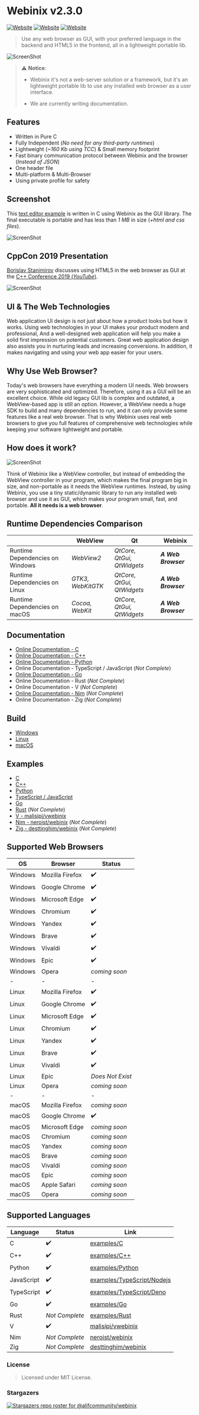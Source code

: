 # Webinix v2.3.0

[![Website](https://img.shields.io/circleci/project/github/badges/shields/master?style=for-the-badge)](https://github.com/alifcommunity/webinix) [![Website](https://img.shields.io/github/issues/alifcommunity/webinix.svg?branch=master&style=for-the-badge&url=https://google.com)](https://github.com/alifcommunity/webinix/issues) [![Website](https://img.shields.io/website?label=webinix.me&style=for-the-badge&url=https://google.com)](https://webinix.me/)

> Use any web browser as GUI, with your preferred language in the backend and HTML5 in the frontend, all in a lightweight portable lib.

![ScreenShot](screenshot.png)

> :warning: **Notice**:
> 
> * Webinix it's not a web-server solution or a framework, but it's an lightweight portable lib to use any installed web browser as a user interface.
> 
> * We are currently writing documentation.

## Features

- Written in Pure C
- Fully Independent (*No need for any third-party runtimes*)
- Lightweight (*~160 Kb using TCC*) & Small memory footprint
- Fast binary communication protocol between Webinix and the browser (*Instead of JSON*)
- One header file
- Multi-platform & Multi-Browser
- Using private profile for safety

## Screenshot

This [text editor example](https://github.com/alifcommunity/webinix/tree/main/examples/C/text-editor) is written in C using Webinix as the GUI library. The final executable is portable and has less than _1 MB_ in size (_+html and css files_).

![ScreenShot](webinix_c_example.png)

## CppCon 2019 Presentation

[Borislav Stanimirov](https://ibob.bg/) discusses using HTML5 in the web browser as GUI at the [C++ Conference 2019 (*YouTube*)](https://www.youtube.com/watch?v=bbbcZd4cuxg).

<!-- <div align="center">
  <a href="https://www.youtube.com/watch?v=bbbcZd4cuxg"><img src="https://img.youtube.com/vi/bbbcZd4cuxg/0.jpg" alt="Embrace Modern Technology: Using HTML 5 for GUI in C++ - Borislav Stanimirov - CppCon 2019"></a>
</div> -->

![ScreenShot](cppcon_2019.png)

## UI & The Web Technologies

Web application UI design is not just about how a product looks but how it works. Using web technologies in your UI makes your product modern and professional, And a well-designed web application will help you make a solid first impression on potential customers. Great web application design also assists you in nurturing leads and increasing conversions. In addition, it makes navigating and using your web app easier for your users.

## Why Use Web Browser?

Today's web browsers have everything a modern UI needs. Web browsers are very sophisticated and optimized. Therefore, using it as a GUI will be an excellent choice. While old legacy GUI lib is complex and outdated, a WebView-based app is still an option. However, a WebView needs a huge SDK to build and many dependencies to run, and it can only provide some features like a real web browser. That is why Webinix uses real web browsers to give you full features of comprehensive web technologies while keeping your software lightweight and portable.

## How does it work?

![ScreenShot](webinix_diagram.png)

Think of Webinix like a WebView controller, but instead of embedding the WebView controller in your program, which makes the final program big in size, and non-portable as it needs the WebView runtimes. Instead, by using Webinix, you use a tiny static/dynamic library to run any installed web browser and use it as GUI, which makes your program small, fast, and portable. **All it needs is a web browser**.

## Runtime Dependencies Comparison

|  | WebView | Qt | Webinix |
| ------ | ------ | ------ | ------ |
| Runtime Dependencies on Windows | *WebView2* | *QtCore, QtGui, QtWidgets* | ***A Web Browser*** |
| Runtime Dependencies on Linux | *GTK3, WebKitGTK* | *QtCore, QtGui, QtWidgets* | ***A Web Browser*** |
| Runtime Dependencies on macOS | *Cocoa, WebKit* | *QtCore, QtGui, QtWidgets* | ***A Web Browser*** |

## Documentation

 - [Online Documentation - C](https://webinix.me/docs/#/c_api)
 - [Online Documentation - C++](https://webinix.me/docs/#/cpp_api)
 - [Online Documentation - Python](https://webinix.me/docs/#/python_api)
 - Online Documentation - TypeScript / JavaScript (*Not Complete*)
 - [Online Documentation - Go](https://webinix.me/docs/#/go_api)
 - Online Documentation - Rust (*Not Complete*)
 - Online Documentation - V (*Not Complete*)
 - [Online Documentation - Nim](https://neroist.github.io/webinix-docs/) (*Not Complete*)
 - Online Documentation - Zig (*Not Complete*)

## Build

 - [Windows](https://github.com/alifcommunity/webinix/tree/main/build/Windows)
 - [Linux](https://github.com/alifcommunity/webinix/tree/main/build/Linux)
 - [macOS](https://github.com/alifcommunity/webinix/tree/main/build/macOS)

## Examples

 - [C](https://github.com/alifcommunity/webinix/tree/main/examples/C)
 - [C++](https://github.com/alifcommunity/webinix/tree/main/examples/C++)
 - [Python](https://github.com/alifcommunity/webinix/tree/main/examples/Python)
 - [TypeScript / JavaScript](https://github.com/alifcommunity/webinix/tree/main/examples/TypeScript)
 - [Go](https://github.com/alifcommunity/webinix/tree/main/examples/Go/hello_world)
 - [Rust](https://github.com/alifcommunity/webinix/tree/main/examples/Rust/hello_world) (*Not Complete*)
 - [V - malisipi/vwebinix](https://github.com/malisipi/vwebinix/tree/main/examples)
 - [Nim - neroist/webinix](https://github.com/neroist/webinix/tree/main/examples) (*Not Complete*)
 - [Zig - desttinghim/webinix](https://github.com/desttinghim/webinix/tree/main/examples) (*Not Complete*)

## Supported Web Browsers

| OS | Browser | Status |
| ------ | ------ | ------ |
| Windows | Mozilla Firefox | ✔️ |
| Windows | Google Chrome | ✔️ |
| Windows | Microsoft Edge | ✔️ |
| Windows | Chromium | ✔️ |
| Windows | Yandex | ✔️ |
| Windows | Brave | ✔️ |
| Windows | Vivaldi | ✔️ |
| Windows | Epic | ✔️ |
| Windows | Opera | *coming soon* |
| - | - | - |
| Linux | Mozilla Firefox | ✔️ |
| Linux | Google Chrome | ✔️ |
| Linux | Microsoft Edge | ✔️ |
| Linux | Chromium | ✔️ |
| Linux | Yandex | ✔️ |
| Linux | Brave | ✔️ |
| Linux | Vivaldi | ✔️ |
| Linux | Epic | *Does Not Exist* |
| Linux | Opera | *coming soon* |
| - | - | - |
| macOS | Mozilla Firefox | *coming soon* |
| macOS | Google Chrome | ✔️ |
| macOS | Microsoft Edge | *coming soon* |
| macOS | Chromium | *coming soon* |
| macOS | Yandex | *coming soon* |
| macOS | Brave | *coming soon* |
| macOS | Vivaldi | *coming soon* |
| macOS | Epic | *coming soon* |
| macOS | Apple Safari | *coming soon* |
| macOS | Opera | *coming soon* |

## Supported Languages

| Language | Status | Link |
| ------ | ------ | ------ |
| C | ✔️ | [examples/C](https://github.com/alifcommunity/webinix/tree/main/examples/C) |
| C++ |  ✔️ | [examples/C++](https://github.com/alifcommunity/webinix/tree/main/examples/C%2B%2B) |
| Python | ✔️ | [examples/Python](https://github.com/alifcommunity/webinix/tree/main/examples/Python) |
| JavaScript | ✔️ | [examples/TypeScript/Nodejs](https://github.com/alifcommunity/webinix/tree/main/examples/TypeScript/Nodejs) |
| TypeScript | ✔️ | [examples/TypeScript/Deno](https://github.com/alifcommunity/webinix/tree/main/examples/TypeScript/Deno) |
| Go | ✔️ | [examples/Go](https://github.com/alifcommunity/webinix/tree/main/examples/Go) |
| Rust | *Not Complete* | [examples/Rust](https://github.com/alifcommunity/webinix/tree/main/examples/Rust) |
| V | ✔️ | [malisipi/vwebinix](https://github.com/malisipi/vwebinix) |
| Nim | *Not Complete* | [neroist/webinix](https://github.com/neroist/webinix) |
| Zig | *Not Complete* | [desttinghim/webinix](https://github.com/desttinghim/webinix) |

### License

> Licensed under MIT License.

### Stargazers

[![Stargazers repo roster for @alifcommunity/webinix](https://reporoster.com/stars/alifcommunity/webinix)](https://github.com/alifcommunity/webinix/stargazers)
